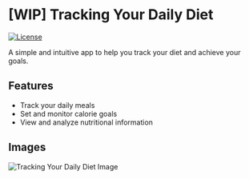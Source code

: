 # [WIP] Tracking Your Daily Diet

[![License](https://img.shields.io/badge/License-MIT-blue.svg)](https://opensource.org/licenses/MIT)

A simple and intuitive app to help you track your diet and achieve your goals.

## Features

- Track your daily meals
- Set and monitor calorie goals
- View and analyze nutritional information

## Images

![Tracking Your Daily Diet Image](https://github.com/KeachT/tracking-your-daily-diet/assets/62630204/e720af17-bbcd-4d13-be4e-5078180cbdb2)
